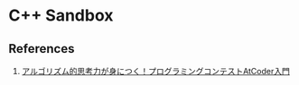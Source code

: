 # C++ Sandbox

## References
1. [アルゴリズム的思考力が身につく！プログラミングコンテストAtCoder入門](https://www.amazon.co.jp/%E3%82%A2%E3%83%AB%E3%82%B4%E3%83%AA%E3%82%BA%E3%83%A0%E7%9A%84%E6%80%9D%E8%80%83%E5%8A%9B%E3%81%8C%E8%BA%AB%E3%81%AB%E3%81%A4%E3%81%8F-%E3%83%97%E3%83%AD%E3%82%B0%E3%83%A9%E3%83%9F%E3%83%B3%E3%82%B0%E3%82%B3%E3%83%B3%E3%83%86%E3%82%B9%E3%83%88AtCoder%E5%85%A5%E9%96%80-%E5%A4%A7%E6%A7%BB-%E5%85%BC%E8%B3%87/dp/404604408X)
